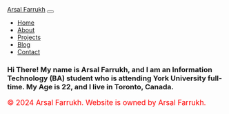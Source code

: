 <!DOCTYPE html>
<html lang="en">
<head>
  <meta charset="UTF-8">
  <meta name="viewport" content="width=device-width, initial-scale=1.0">
  <title>Home - Arsal Farrukh</title>
  <link href="https://stackpath.bootstrapcdn.com/bootstrap/4.5.0/css/bootstrap.min.css" rel="stylesheet">
  <link rel="stylesheet" href="styles.css">
</head>
<body>
  <nav class="navbar navbar-expand-lg navbar-dark bg-dark">
    <a class="navbar-brand" href="#">Arsal Farrukh</a>
    <button class="navbar-toggler" type="button" data-toggle="collapse" data-target="#navbarNav" aria-controls="navbarNav" aria-expanded="false" aria-label="Toggle navigation">
      <span class="navbar-toggler-icon"></span>
    </button>
    <div class="collapse navbar-collapse" id="navbarNav">
      <ul class="navbar-nav ml-auto">
        <li class="nav-item active">
          <a class="nav-link" href="https://arsalfarrukh.github.io/t.html/Home.html">Home</a>
        </li>
        <li class="nav-item">
          <a class="nav-link" href="https://arsalfarrukh.github.io/t.html/AboutMe.html">About</a>
        </li>
        <li class="nav-item">
          <a class="nav-link" href="https://arsalfarrukh.github.io/t.html/Projects.html">Projects</a>
        </li>
        <li class="nav-item">
          <a class="nav-link" href="https://arsalfarrukh.github.io/t.html/Blog.html">Blog</a>
        </li>
        <li class="nav-item">
          <a class="nav-link" href="https://arsalfarrukh.github.io/t.html/Contact.html">Contact</a>
        </li>
      </ul>
    </div>
  </nav>
  <section id="home" class="container mt-5">
    <h3>Hi There! My name is Arsal Farrukh, and I am an Information Technology (BA) student who is attending York University full-time. My Age is 22, and I live in Toronto, Canada.</h3>
  </section>
  <footer class="footer mt-5 py-3 bg-dark text-white">
    <div class="container text-center">
      <p style="color: red; font-size: 1.2em;">&copy; 2024 Arsal Farrukh. Website is owned by Arsal Farrukh.</p>
    </div>
  </footer>
  <script src="https://cdnjs.cloudflare.com/ajax/libs/jquery/3.5.1/jquery.min.js"></script>
  <script src="https://stackpath.bootstrapcdn.com/bootstrap/4.5.0/js/bootstrap.min.js"></script>
</body>
</html>
